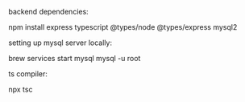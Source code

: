 backend dependencies:

npm install express typescript @types/node @types/express mysql2


setting up mysql server locally:

brew services start mysql
mysql -u root


ts compiler:

npx tsc
